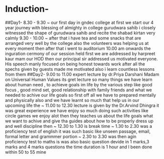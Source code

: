 # Induction-
##Day1- 8.30 - 9.30 ~ our first day in gndec college at first we start our 4 year journey with blessing of almighty in college gurudwara sahib i closely witnessed the shape of gurudwara sahib and recite the shabad kirtan very calmly 9.30 - 10.00 ~ after that i have tea and some snacks that are arranged very well by the college also the volunteers was helping us at every moment then after that i went to auditorium 10.00 am onwards the inguration cermony of our session held first we are addressed by harpreet kaur mam our HOD then our principal sir addressed us motivated everyone. His speech manly focused on being honest towards work after all the spechs given by guests made me motivated also i learn countless lessons from them
##Day2- 9.00 to 11.00 expert lecture by dr.Priya Darshani Madam on Universal Human Values its gret lecture so many things we have learn about human need , to achieve goals im life by the various step like good focus , good mind set, good relationship with family friends and what we needed to achive our life goals so first off all we have to prepared mentally and physically also and we have learnt so much that help us in our upcoming life the ~ 11.00 to 12.30 lecture is given by the Dr.Arvind Dhingra it was great experience we have enjoy so much doing such activities like circle games we enjoy alot then they teaches us about the life goals what we want to achive and give tha guides about how to be properly dress up and well discipline then ~ 12.30 to 1.30 is break time ~ 1.30 to 2.30 was a proficiency test of english it was such basic like unseen passage, email, formal letter and grammmer portion ~ 2.30 to 3.30 was then agin proficiency test to maths is was also basic question devide in 1 marks,3 marks and 4 marks questions the time duration is 1 hour and l been done within 50 to 55 mine
